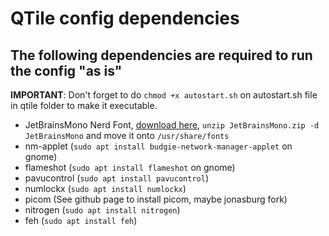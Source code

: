 # QTile config dependencies

## The following dependencies are required to run the config "as is"

**IMPORTANT**: Don't forget to do `chmod +x autostart.sh` on autostart.sh file in qtile folder to make it executable.

* JetBrainsMono Nerd Font, [download here](https://github.com/ryanoasis/nerd-fonts/releases/download/v2.2.2/JetBrainsMono.zip), `unzip JetBrainsMono.zip -d JetBrainsMono` and move it onto `/usr/share/fonts`
* nm-applet (`sudo apt install budgie-network-manager-applet` on gnome)
* flameshot (`sudo apt install flameshot` on gnome)
* pavucontrol (`sudo apt install pavucontrol`)
* numlockx (`sudo apt install numlockx`)
* picom (See github page to install picom, maybe jonasburg fork)
* nitrogen (`sudo apt install nitrogen`)
* feh (`sudo apt install feh`)
